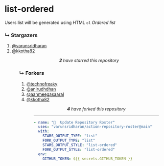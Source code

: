 # list-ordered
Users list will be generated using HTML `ol` _Ordered list_

### ↳ Stargazers

<!-- REPOSITORY_STARS:START -->
<ol><li><a href="https://github.com/varunsridharan" rel="nofollow">@varunsridharan <br/> </a> </li><li><a href="https://github.com/kkotha82" rel="nofollow">@kkotha82 <br/> </a> </li><ol><p align="center"><i><b>2</b> have starred this repository</i></p>
<!-- REPOSITORY_STARS:END -->

### ↳ Forkers

<!-- REPOSITORY_FORKS:START -->
<ol><li><a href="https://github.com/technofreaky" rel="nofollow">@technofreaky <br/> </a> </li><li><a href="https://github.com/anirudhdhan" rel="nofollow">@anirudhdhan <br/> </a> </li><li><a href="https://github.com/aanmeegasaaral" rel="nofollow">@aanmeegasaaral <br/> </a> </li><li><a href="https://github.com/kkotha82" rel="nofollow">@kkotha82 <br/> </a> </li><ol><p align="center"><i><b>4</b> have forked this repository</i></p>
<!-- REPOSITORY_FORKS:END -->

---
  
```yml
- name: "🐔  Update Repository Roster"
  uses: "varunsridharan/action-repository-roster@main"
  with:
    STARS_OUTPUT_TYPE: "list"
    FORK_OUTPUT_TYPE: "list"
    STARS_OUTPUT_STYLE: "list-ordered"
    FORK_OUTPUT_STYLE: "list-ordered"
  env:
    GITHUB_TOKEN: ${{ secrets.GITHUB_TOKEN }}
```
